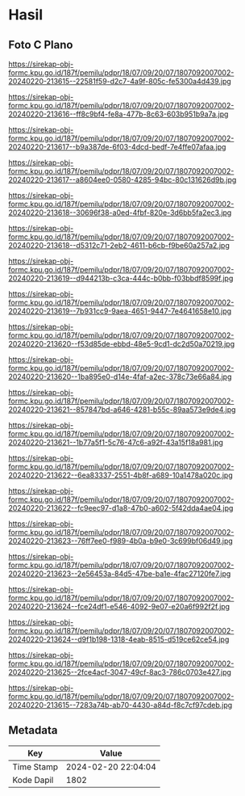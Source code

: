 # Hasil

## Foto C Plano

https://sirekap-obj-formc.kpu.go.id/187f/pemilu/pdpr/18/07/09/20/07/1807092007002-20240220-213615--22581f59-d2c7-4a9f-805c-fe5300a4d439.jpg

https://sirekap-obj-formc.kpu.go.id/187f/pemilu/pdpr/18/07/09/20/07/1807092007002-20240220-213616--ff8c9bf4-fe8a-477b-8c63-603b951b9a7a.jpg

https://sirekap-obj-formc.kpu.go.id/187f/pemilu/pdpr/18/07/09/20/07/1807092007002-20240220-213617--b9a387de-6f03-4dcd-bedf-7e4ffe07afaa.jpg

https://sirekap-obj-formc.kpu.go.id/187f/pemilu/pdpr/18/07/09/20/07/1807092007002-20240220-213617--a8604ee0-0580-4285-94bc-80c131626d9b.jpg

https://sirekap-obj-formc.kpu.go.id/187f/pemilu/pdpr/18/07/09/20/07/1807092007002-20240220-213618--30696f38-a0ed-4fbf-820e-3d6bb5fa2ec3.jpg

https://sirekap-obj-formc.kpu.go.id/187f/pemilu/pdpr/18/07/09/20/07/1807092007002-20240220-213618--d5312c71-2eb2-4611-b6cb-f9be60a257a2.jpg

https://sirekap-obj-formc.kpu.go.id/187f/pemilu/pdpr/18/07/09/20/07/1807092007002-20240220-213619--d944213b-c3ca-444c-b0bb-f03bbdf8599f.jpg

https://sirekap-obj-formc.kpu.go.id/187f/pemilu/pdpr/18/07/09/20/07/1807092007002-20240220-213619--7b931cc9-9aea-4651-9447-7e4641658e10.jpg

https://sirekap-obj-formc.kpu.go.id/187f/pemilu/pdpr/18/07/09/20/07/1807092007002-20240220-213620--f53d85de-ebbd-48e5-9cd1-dc2d50a70219.jpg

https://sirekap-obj-formc.kpu.go.id/187f/pemilu/pdpr/18/07/09/20/07/1807092007002-20240220-213620--1ba895e0-d14e-4faf-a2ec-378c73e66a84.jpg

https://sirekap-obj-formc.kpu.go.id/187f/pemilu/pdpr/18/07/09/20/07/1807092007002-20240220-213621--857847bd-a646-4281-b55c-89aa573e9de4.jpg

https://sirekap-obj-formc.kpu.go.id/187f/pemilu/pdpr/18/07/09/20/07/1807092007002-20240220-213621--1b77a5f1-5c76-47c6-a92f-43a15f18a981.jpg

https://sirekap-obj-formc.kpu.go.id/187f/pemilu/pdpr/18/07/09/20/07/1807092007002-20240220-213622--6ea83337-2551-4b8f-a689-10a1478a020c.jpg

https://sirekap-obj-formc.kpu.go.id/187f/pemilu/pdpr/18/07/09/20/07/1807092007002-20240220-213622--fc9eec97-d1a8-47b0-a602-5f42dda4ae04.jpg

https://sirekap-obj-formc.kpu.go.id/187f/pemilu/pdpr/18/07/09/20/07/1807092007002-20240220-213623--76ff7ee0-f989-4b0a-b9e0-3c699bf06d49.jpg

https://sirekap-obj-formc.kpu.go.id/187f/pemilu/pdpr/18/07/09/20/07/1807092007002-20240220-213623--2e56453a-84d5-47be-ba1e-4fac27120fe7.jpg

https://sirekap-obj-formc.kpu.go.id/187f/pemilu/pdpr/18/07/09/20/07/1807092007002-20240220-213624--fce24df1-e546-4092-9e07-e20a6f992f2f.jpg

https://sirekap-obj-formc.kpu.go.id/187f/pemilu/pdpr/18/07/09/20/07/1807092007002-20240220-213624--d9f1b198-1318-4eab-8515-d519ce62ce54.jpg

https://sirekap-obj-formc.kpu.go.id/187f/pemilu/pdpr/18/07/09/20/07/1807092007002-20240220-213625--2fce4acf-3047-49cf-8ac3-786c0703e427.jpg

https://sirekap-obj-formc.kpu.go.id/187f/pemilu/pdpr/18/07/09/20/07/1807092007002-20240220-213615--7283a74b-ab70-4430-a84d-f8c7cf97cdeb.jpg


## Metadata

| Key        | Value               |
| ---------- | ------------------- |
| Time Stamp | 2024-02-20 22:04:04 |
| Kode Dapil | 1802                |



